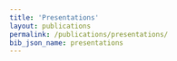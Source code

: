 ```yaml
---
title: 'Presentations'
layout: publications
permalink: /publications/presentations/
bib_json_name: presentations
---
```

